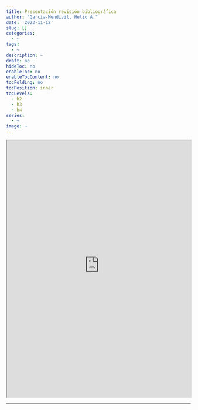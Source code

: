 ```yaml
---
title: Presentación revisión bibliográfica
author: "García-Mendívil, Helio A."
date: '2023-11-12'
slug: []
categories:
  - ~
tags:
  - ~
description: ~
draft: no
hideToc: no
enableToc: no
enableTocContent: no
tocFolding: no
tocPosition: inner
tocLevels:
  - h2
  - h3
  - h4
series:
  - ~
image: ~
---
```


<iframe src="https://sws-informe-ensayo-presentacion.netlify.app/" width="100%" height="700"></iframe>  
<hr />